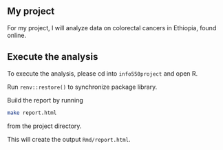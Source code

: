## My project

For my project, I will analyze data on colorectal cancers in Ethiopia, found online. 

## Execute the analysis

To execute the analysis, please cd into `info550project` and open R.

Run `renv::restore()` to synchronize package library.

Build the report by running 

``` bash
make report.html
```

from the project directory. 

This will create the output `Rmd/report.html`.


